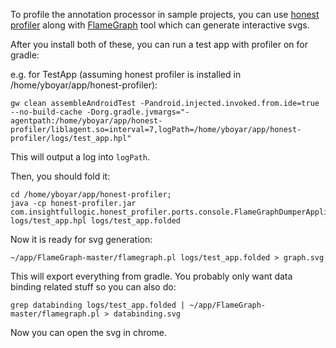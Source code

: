 To profile the annotation processor in sample projects, you can use [honest profiler](https://github.com/jvm-profiling-tools/honest-profiler)
along with [FlameGraph](https://github.com/brendangregg/FlameGraph) tool which can generate interactive svgs.

After you install both of these, you can run a test app with profiler on for gradle:

e.g. for TestApp (assuming honest profiler is installed in /home/yboyar/app/honest-profiler):

```
gw clean assembleAndroidTest -Pandroid.injected.invoked.from.ide=true  --no-build-cache -Dorg.gradle.jvmargs="-agentpath:/home/yboyar/app/honest-profiler/liblagent.so=interval=7,logPath=/home/yboyar/app/honest-profiler/logs/test_app.hpl"
```
This will output a log into `logPath`.

Then, you should fold it:

```
cd /home/yboyar/app/honest-profiler;
java -cp honest-profiler.jar com.insightfullogic.honest_profiler.ports.console.FlameGraphDumperApplication logs/test_app.hpl logs/test_app.folded
```

Now it is ready for svg generation:

```
~/app/FlameGraph-master/flamegraph.pl logs/test_app.folded > graph.svg
```

This will export everything from gradle. You probably only want data binding related stuff so you can also do:

```
grep databinding logs/test_app.folded | ~/app/FlameGraph-master/flamegraph.pl > databinding.svg
```

Now you can open the svg in chrome.